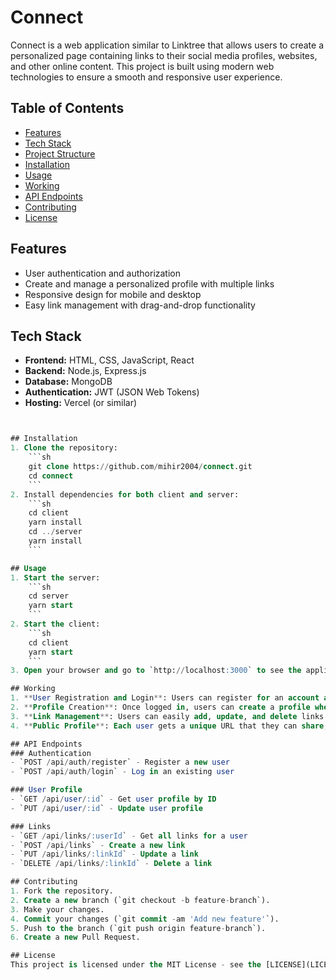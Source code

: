 # Connect

Connect is a web application similar to Linktree that allows users to create a personalized page containing links to their social media profiles, websites, and other online content. This project is built using modern web technologies to ensure a smooth and responsive user experience.

## Table of Contents

- [Features](#features)
- [Tech Stack](#tech-stack)
- [Project Structure](#project-structure)
- [Installation](#installation)
- [Usage](#usage)
- [Working](#working)
- [API Endpoints](#api-endpoints)
- [Contributing](#contributing)
- [License](#license)

## Features

- User authentication and authorization
- Create and manage a personalized profile with multiple links
- Responsive design for mobile and desktop
- Easy link management with drag-and-drop functionality

## Tech Stack

- **Frontend:** HTML, CSS, JavaScript, React
- **Backend:** Node.js, Express.js
- **Database:** MongoDB
- **Authentication:** JWT (JSON Web Tokens)
- **Hosting:** Vercel (or similar)

````sql


## Installation
1. Clone the repository:
    ```sh
    git clone https://github.com/mihir2004/connect.git
    cd connect
    ```
2. Install dependencies for both client and server:
    ```sh
    cd client
    yarn install
    cd ../server
    yarn install
    ```

## Usage
1. Start the server:
    ```sh
    cd server
    yarn start
    ```
2. Start the client:
    ```sh
    cd client
    yarn start
    ```
3. Open your browser and go to `http://localhost:3000` to see the application in action.

## Working
1. **User Registration and Login**: Users can register for an account and log in using their credentials. The application uses JWT for secure authentication.
2. **Profile Creation**: Once logged in, users can create a profile where they can add multiple links to their social media accounts, websites, or any other online resources.
3. **Link Management**: Users can easily add, update, and delete links through a user-friendly interface. The links can be reordered using a drag-and-drop feature.
4. **Public Profile**: Each user gets a unique URL that they can share, which displays their profile with all the links they have added.

## API Endpoints
### Authentication
- `POST /api/auth/register` - Register a new user
- `POST /api/auth/login` - Log in an existing user

### User Profile
- `GET /api/user/:id` - Get user profile by ID
- `PUT /api/user/:id` - Update user profile

### Links
- `GET /api/links/:userId` - Get all links for a user
- `POST /api/links` - Create a new link
- `PUT /api/links/:linkId` - Update a link
- `DELETE /api/links/:linkId` - Delete a link

## Contributing
1. Fork the repository.
2. Create a new branch (`git checkout -b feature-branch`).
3. Make your changes.
4. Commit your changes (`git commit -am 'Add new feature'`).
5. Push to the branch (`git push origin feature-branch`).
6. Create a new Pull Request.

## License
This project is licensed under the MIT License - see the [LICENSE](LICENSE) file for details.
````
